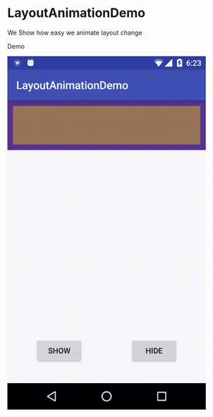 # LayoutAnimationDemo
We Show how easy we animate layout change

<p>Demo</p>
<img src="https://github.com/Emran-Java/LayoutAnimationDemo/blob/master/app/demo.gif" height="800" />
